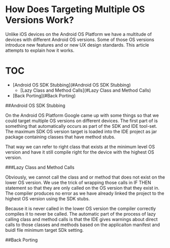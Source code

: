 # How Does Targeting Multiple OS Versions Work?

Unlike iOS devices on the Android OS Platform we have a multitude of devices with different Android OS versions.  Some of those OS versions introduce new features and or new UX design standards.  This article attempts to explain how it works.

# TOC

* [Android OS SDK Stubbing](#Android OS SDK Stubbing)
    * [Lazy Class and Method Calls](#Lazy Class and Method Calls)
* [Back Porting](#Back Porting)



##Android OS SDK Stubbing

On the Android OS Platform Google came up with some things so that we could target
multiple OS versions on different devices. The first part of is something that automatically occurs as part of the SDK and IDE tool-set. The maximum SDK OS version target is loaded into the IDE project as jar package containing classes that have method stubs.

That way we can refer to right class that exists at the minimum level OS version and have it still compile right for the device with the highest OS version.

###Lazy Class and Method Calls

Obviously, we cannot call the class and or method that does not exist on the lower OS version.  We use the trick of wrapping those calls in IF THEN statement so that they are only called on the OS version that they exist in. The compiler produces no error as we have already linked the project to the highest OS version using the SDK stubs.

Because it is never called in the lower OS version the compiler correctly compiles it
to never be called. The automatic part of the process of lazy calling class and method calls is that the IDE gives warnings about direct calls to those classes and methods based on the applicaiton manifest and buidl file minimum target SDk setting.

##Back Porting
